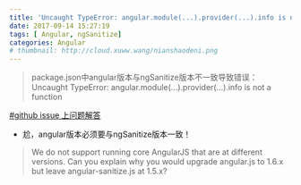 ```yaml
---
title: 'Uncaught TypeError: angular.module(...).provider(...).info is not a function'
date: 2017-09-14 15:27:19
tags: [ Angular, ngSanitize]
categories: Angular
# thumbnail: http://cloud.xuww.wang/nianshaodeni.png
---
```


> package.json中angular版本与ngSanitize版本不一致导致错误：
> Uncaught TypeError: angular.module(...).provider(...).info is not a function

[#github issue 上问题解答](https://github.com/angular/angular.js/issues/15791)

<!-- more -->

* 尬，angular版本必须要与ngSanitize版本一致！

> We do not support running core AngularJS that are at different versions. Can you explain why you would upgrade angular.js to 1.6.x but leave angular-sanitize.js at 1.5.x?
